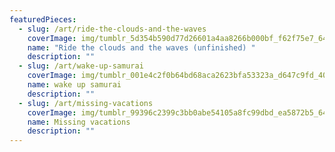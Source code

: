 ```yaml
---
featuredPieces:
  - slug: /art/ride-the-clouds-and-the-waves
    coverImage: img/tumblr_5d354b590d77d26601a4aa8266b000bf_f62f75e7_640.png
    name: "Ride the clouds and the waves (unfinished) "
    description: ""
  - slug: /art/wake-up-samurai
    coverImage: img/tumblr_001e4c2f0b64bd68aca2623bfa53323a_d647c9fd_400.png
    name: wake up samurai
    description: ""
  - slug: /art/missing-vacations
    coverImage: img/tumblr_99396c2399c3bb0abe54105a8fc99dbd_ea5872b5_640.png
    name: Missing vacations
    description: ""
---
```


